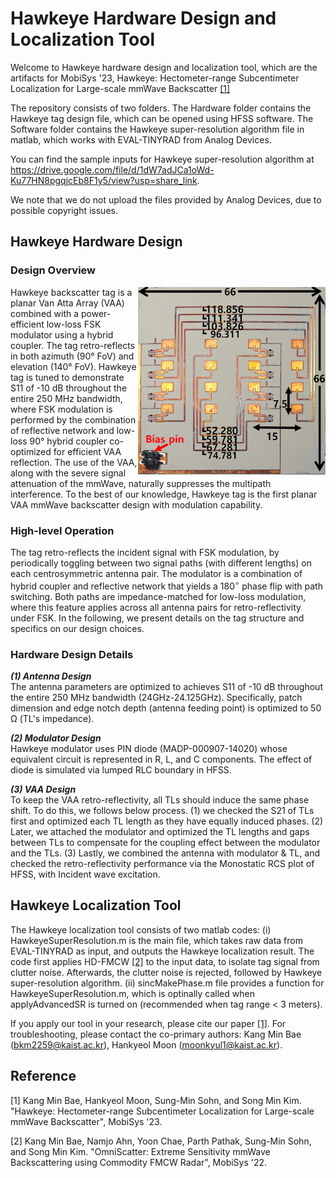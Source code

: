 # Hawkeye Hardware Design and Localization Tool
Welcome to Hawkeye hardware design and localization tool, which are the artifacts for MobiSys '23, Hawkeye: Hectometer-range Subcentimeter Localization for Large-scale mmWave Backscatter [[1]](#1)

The repository consists of two folders.
The Hardware folder contains the Hawkeye tag design file, which can be opened using HFSS software.
The Software folder contains the Hawkeye super-resolution algorithm file in matlab, which works with EVAL-TINYRAD from Analog Devices.

You can find the sample inputs for Hawkeye super-resolution algorithm at https://drive.google.com/file/d/1dW7adJCa1oWd-Ku77HN8pgqjcEb8F1y5/view?usp=share_link.

We note that we do not upload the files provided by Analog Devices, due to possible copyright issues.

## Hawkeye Hardware Design
### Design Overview
<img align="right" src="./Hardware/HardwareFigure.png" width="300px" height="300px" title="hardware"></img>
Hawkeye backscatter tag is a planar Van Atta Array (VAA) combined with a power-efficient low-loss FSK modulator using a hybrid coupler.
The tag retro-reflects in both azimuth (90° FoV) and elevation (140° FoV).
Hawkeye tag is tuned to demonstrate S11 of -10 dB throughout the entire 250 MHz bandwidth, where FSK modulation is performed by the combination of reflective network and low-loss 90° hybrid coupler co-optimized for efficient VAA reflection. 
The use of the VAA, along with the severe signal attenuation of the mmWave, naturally suppresses the multipath interference. To the best of our knowledge, Hawkeye tag is the first planar VAA mmWave backscatter design with modulation capability.

### High-level Operation
The tag retro-reflects the incident signal with FSK modulation, by periodically toggling between two signal paths (with different lengths) on each centrosymmetric antenna pair. The modulator is a combination of hybrid coupler and reflective network that yields a $180^\circ$ phase flip with path switching. Both paths are impedance-matched for low-loss modulation, where this feature applies across all antenna pairs for retro-reflectivity under FSK. In the following, we present details on the tag structure and specifics on our design choices.

### Hardware Design Details

__*(1) Antenna Design*__
<br/> The antenna parameters are optimized to achieves S11 of -10 dB throughout the entire 250 MHz bandwidth (24GHz-24.125GHz). Specifically, patch dimension and edge notch depth (antenna feeding point) is optimized to 50 Ω (TL's impedance).

__*(2) Modulator Design*__
<br/> Hawkeye modulator uses PIN diode (MADP-000907-14020) whose equivalent circuit is represented in R, L, and C components. The effect of diode is simulated via lumped RLC boundary in HFSS. 

__*(3) VAA Design*__
<br/> To keep the VAA retro-reflectivity, all TLs should induce the same phase shift. To do this, we follows below process. (1) we checked the S21 of TLs first and optimized each TL length as they have equally induced phases. (2) Later, we attached the modulator and 
optimized the TL lengths and gaps between TLs to compensate for the coupling effect between the modulator and the TLs. (3) Lastly, we combined the antenna with modulator & TL, and checked the retro-reflectivity performance via the Monostatic RCS plot of HFSS, with Incident wave excitation.

## Hawkeye Localization Tool
The Hawkeye localization tool consists of two matlab codes: (i) HawkeyeSuperResolution.m is the main file, which takes raw data from EVAL-TINYRAD as input, and outputs the Hawkeye localization result. The code first applies HD-FMCW [[2]](#2) to the input data, to isolate tag signal from clutter noise. Afterwards, the clutter noise is rejected, followed by Hawkeye super-resolution algorithm. (ii) sincMakePhase.m file provides a function for HawkeyeSuperResolution.m, which is optinally called when applyAdvancedSR is turned on (recommended when tag range < 3 meters).

If you apply our tool in your research, please cite our paper [[1]](#1). For troubleshooting, please contact the co-primary authors: Kang Min Bae (bkm2259@kaist.ac.kr), Hankyeol Moon (moonkyul1@kaist.ac.kr). 

## Reference
<a id="1">[1]</a> 
Kang Min Bae, Hankyeol Moon, Sung-Min Sohn, and Song Min Kim. "Hawkeye: Hectometer-range Subcentimeter Localization for Large-scale mmWave Backscatter", MobiSys '23.

<a id="2">[2]</a> 
Kang Min Bae, Namjo Ahn, Yoon Chae, Parth Pathak, Sung-Min Sohn, and Song Min Kim. "OmniScatter: Extreme Sensitivity mmWave Backscattering using Commodity FMCW Radar", MobiSys '22.
